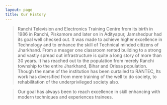 ```yaml
---
layout: page
title: Our History
---
```


> Ranchi Television and Electronics Training Centre from its birth in 1986 in Ranchi, Piskamore and later on in Adityapur, Jamshedpur had its goal well checked out. It was made to achieve higher excellence in Technology and to enhance the skill of Technical minded citizens of Jharkhand. From a meager one classroom rented building to a strong and vastly spread out infrastructure is quite a long story of more than 30 years. It has reached out to the population from merely Ranchi township to the entire Jharkhand, Bihar and Orissa population. Though the name of the institution has been curtailed to RANTEC, Its work has diversified from mere training of the well to do society, to rehabilitation of the underprivileged society also.

> Our goal has always been to reach excellence in skill enhancing with modern techniques and experiences trainees.
